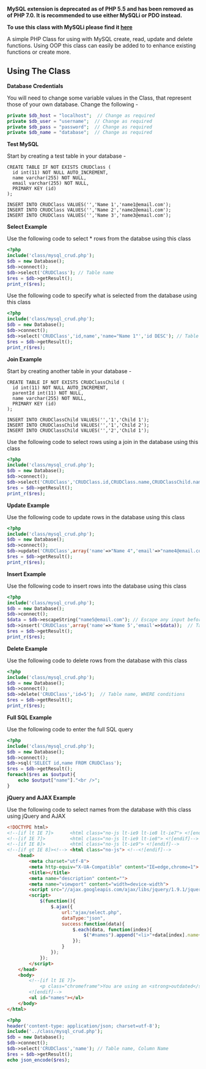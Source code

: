 **MySQL extension is deprecated as of PHP 5.5 and has been removed as of PHP 7.0. It is recommended to use either MySQLi or PDO instead.**

**To use this class with MySQLi please find it <a href="https://github.com/rorystandley/MySQLi-CRUD-PHP-OOP">here</a>**

A simple PHP Class for using with MySQL create, read, update and delete functions. Using OOP this class can easily be added to to enhance existing functions or create more.

**Using The Class**
--

**Database Credentials**

You will need to change some variable values in the Class, that represent those of your own database. Change the following -

```php
private $db_host = "localhost";  // Change as required
private $db_user = "username";  // Change as required
private $db_pass = "password";  // Change as required
private $db_name = "database";	// Change as required
```

**Test MySQL**

Start by creating a test table in your database -

```mysql
CREATE TABLE IF NOT EXISTS CRUDClass (
  id int(11) NOT NULL AUTO_INCREMENT,
  name varchar(255) NOT NULL,
  email varchar(255) NOT NULL,
  PRIMARY KEY (id)
);

INSERT INTO CRUDClass VALUES('','Name 1','name1@email.com');
INSERT INTO CRUDClass VALUES('','Name 2','name2@email.com');
INSERT INTO CRUDClass VALUES('','Name 3','name3@email.com');
```

**Select Example**

Use the following code to select * rows from the databse using this class

```php
<?php
include('class/mysql_crud.php');
$db = new Database();
$db->connect();
$db->select('CRUDClass'); // Table name
$res = $db->getResult();
print_r($res);
```

Use the following code to specify what is selected from the database using this class

```php
<?php
include('class/mysql_crud.php');
$db = new Database();
$db->connect();
$db->select('CRUDClass','id,name','name="Name 1"','id DESC'); // Table name, Column Names, WHERE conditions, ORDER BY conditions
$res = $db->getResult();
print_r($res);
```

**Join Example**

Start by creating another table in your database -

```mysql
CREATE TABLE IF NOT EXISTS CRUDClassChild (
  id int(11) NOT NULL AUTO_INCREMENT,
  parentId int(11) NOT NULL,
  name varchar(255) NOT NULL,
  PRIMARY KEY (id)
);

INSERT INTO CRUDClassChild VALUES('','1','Child 1');
INSERT INTO CRUDClassChild VALUES('','1','Child 2');
INSERT INTO CRUDClassChild VALUES('','2','Child 1');
```

Use the following code to select rows using a join in the database using this class

```php
<?php
include('class/mysql_crud.php');
$db = new Database();
$db->connect();
$db->select('CRUDClass','CRUDClass.id,CRUDClass.name,CRUDClassChild.name','CRUDClassChild ON CRUDClass.id = parentId','CRUDClass.name="Name 1"','id DESC'); // Table name, Column Names, JOIN, WHERE conditions, ORDER BY conditions
$res = $db->getResult();
print_r($res);
```

**Update Example**

Use the following code to update rows in the database using this class

```php
<?php
include('class/mysql_crud.php');
$db = new Database();
$db->connect();
$db->update('CRUDClass',array('name'=>"Name 4",'email'=>"name4@email.com"),'id="1" AND name="Name 1"'); // Table name, column names and values, WHERE conditions
$res = $db->getResult();
print_r($res);
```

**Insert Example**

Use the following code to insert rows into the database using this class

```php
<?php
include('class/mysql_crud.php');
$db = new Database();
$db->connect();
$data = $db->escapeString("name5@email.com"); // Escape any input before insert
$db->insert('CRUDClass',array('name'=>'Name 5','email'=>$data));  // Table name, column names and respective values
$res = $db->getResult();  
print_r($res);
```

**Delete Example**

Use the following code to delete rows from the database with this class

```php
<?php
include('class/mysql_crud.php');
$db = new Database();
$db->connect();
$db->delete('CRUDClass','id=5');  // Table name, WHERE conditions
$res = $db->getResult();  
print_r($res);
```

**Full SQL Example**

Use the following code to enter the full SQL query

```php
<?php
include('class/mysql_crud.php');
$db = new Database();
$db->connect();
$db->sql('SELECT id,name FROM CRUDClass');
$res = $db->getResult();
foreach($res as $output){
	echo $output["name"]."<br />";
}
```

**jQuery and AJAX Example**

Use the following code to select names from the database with this class using jQuery and AJAX

```html
<!DOCTYPE html>
<!--[if lt IE 7]>      <html class="no-js lt-ie9 lt-ie8 lt-ie7"> <![endif]-->
<!--[if IE 7]>         <html class="no-js lt-ie9 lt-ie8"> <![endif]-->
<!--[if IE 8]>         <html class="no-js lt-ie9"> <![endif]-->
<!--[if gt IE 8]><!--> <html class="no-js"> <!--<![endif]-->
    <head>
        <meta charset="utf-8">
        <meta http-equiv="X-UA-Compatible" content="IE=edge,chrome=1">
        <title></title>
        <meta name="description" content="">
        <meta name="viewport" content="width=device-width">
        <script src="//ajax.googleapis.com/ajax/libs/jquery/1.9.1/jquery.min.js"></script>
        <script>
        	$(function(){
        		$.ajax({
        			url:"ajax/select.php",
        			dataType:"json",
        			success:function(data){
        				$.each(data, function(index){
        					$("#names").append("<li>"+data[index].name+"</li>")
        				});
        			}
        		});
        	});
        </script>
    </head>
    <body>
        <!--[if lt IE 7]>
            <p class="chromeframe">You are using an <strong>outdated</strong> browser. Please <a href="http://browsehappy.com/">upgrade your browser</a> or <a href="http://www.google.com/chromeframe/?redirect=true">activate Google Chrome Frame</a> to improve your experience.</p>
        <![endif]-->
        <ul id="names"></ul>
    </body>
</html>
```

```php
<?php
header('content-type: application/json; charset=utf-8');
include('../class/mysql_crud.php');
$db = new Database();
$db->connect();
$db->select('CRUDClass','name'); // Table name, Column Name
$res = $db->getResult();
echo json_encode($res);
```
